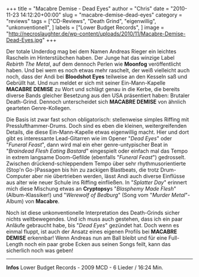 +++
title = "Macabre Demise - Dead Eyes"
author = "Chris"
date = "2010-11-23 14:12:20+00:00"
slug = "macabre-demise-dead-eyes"
category = "reviews"
tags = ["CD-Reviews", "Death Grind", "eigenwillig", "unkonventionell", ]
labels = ["Lower Budget Records", ]
image = "http://necroslaughter.de/wp-content/uploads/2010/11/Macabre-Demise-Dead-Eyes.jpg"
+++

Der totale Underdog mag bei dem Namen Andreas Rieger ein leichtes Rascheln im Hinterstübchen haben. Der Junge hat das winzige Label _Rebirth The Metal_, auf dem dennoch Perlen wie **Moonfog** veröffentlicht haben. Und bei wem es noch etwas mehr raschelt, der weiß vielleicht auch noch, dass der Andi bei **Bloodshot Eyes** teilweise an den Kesseln saß und Gebrüllt hat. Und nun meldet er sich mit seiner Ein-Mann-Kapelle **MACABRE DEMISE** zu Wort und schlägt genau in die Kerbe, die bereits diverse Bands gleicher Besetzung aus den USA präsentiert haben: Brutaler Death-Grind. Dennoch unterscheidet sich **MACABRE DEMISE** von ähnlich gearteten Genre-Kollegen.

Die Basis ist zwar fast schon obligatorisch: stellenweise simples Riffing mit Presslufthammer-Drums. Doch sind es eben die kleinen, weitergreifenden Details, die diese Ein-Mann-Kapelle etwas eigenwillig macht. Hier und dort gibt es interessante Lead-Gitarren wie im Opener "_Dead Eyes_" oder "_Funeral Feast_", dann wird mal ein eher genre-untypischer Beat in "_Braindead Flesh Eating Bastard_" eingespielt oder einfach mal das Tempo in extrem langsame Doom-Gefilde (ebenfalls "_Funeral Feast_") gedrosselt. Zwischen drückend-schleppendem Tempo über sehr rhythmusorientierte (Stop'n Go-)Passagen bis hin zu zackigen Blastbeats, die trotz Drum-Computer aber nie übertrieben werden, lässt Andi auch diverse Einflüsse aus alter wie neuer Schule ins Riffing einfließen. In "_Splatter Day_" erinnert mich diese Mischung etwas an **Cryptopsy**s "_Blasphemy Made Flesh_" (Album-Klassiker!) und "_Werewolf of Bedburg_" (Song vom "_Murder Metal_"-Album) von **Macabre**.

Noch ist diese unkonventionelle Interpretation des Death-Grinds sicher nichts weltbewegendes. Und ich muss auch gestehen, dass ich ein paar Anläufe gebraucht habe, bis "_Dead Eyes_" gezündet hat. Doch wenn es einmal fluppt, ist auch der Ansatz eines eigenen Profils bei **MACABRE DEMISE** erkennbar! Wenn Andreas nun am Ball bleibt und für eine Full-Length noch ein paar grobe Ecken aus seinen Songs feilt, kann das sicherlich noch was geben!





---
**Infos**
Lower Budget Records - 2009
MCD - 6 Lieder / 16:24 Min.
